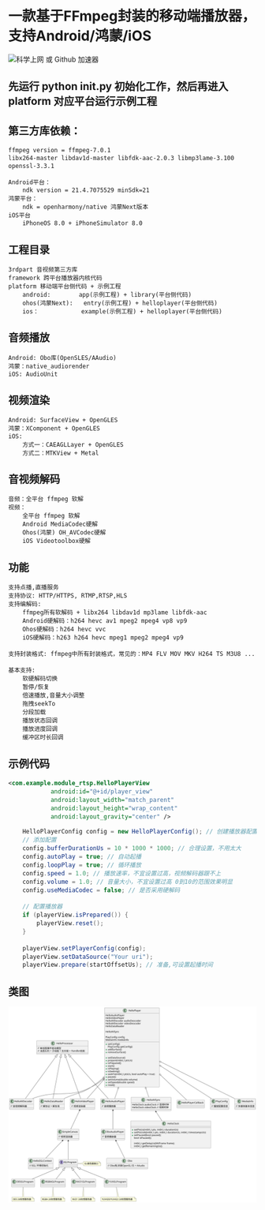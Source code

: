# 一款基于FFmpeg封装的移动端播放器，支持Android/鸿蒙/iOS


<img src="https://github.com/liaohailong123/HelloPlayer/blob/master/assets/Screenrecorder-2025-02-07-14-09-15-263.gif" alt="科学上网 或 Github 加速器" width="224px">


## 先运行 python init.py 初始化工作，然后再进入 platform 对应平台运行示例工程

## 第三方库依赖：
	ffmpeg version = ffmpeg-7.0.1
	libx264-master libdav1d-master libfdk-aac-2.0.3 libmp3lame-3.100 openssl-3.3.1
	
	Android平台：
		ndk version = 21.4.7075529 minSdk=21
	鸿蒙平台：
		ndk = openharmony/native 鸿蒙Next版本
	iOS平台
		iPhoneOS 8.0 + iPhoneSimulator 8.0

## 工程目录
	3rdpart 音视频第三方库
	framework 跨平台播放器内核代码
	platform 移动端平台侧代码 + 示例工程
		android: 		app(示例工程) + library(平台侧代码)
		ohos(鸿蒙Next): 	entry(示例工程) + helloplayer(平台侧代码)
		ios：			example(示例工程) + helloplayer(平台侧代码)

## 音频播放
	Android: Obo库(OpenSLES/AAudio)
	鸿蒙：native_audiorender
	iOS: AudioUnit
	
## 视频渲染
	Android: SurfaceView + OpenGLES
	鸿蒙：XComponent + OpenGLES
	iOS: 
		方式一：CAEAGLLayer + OpenGLES
		方式二：MTKView + Metal
		
## 音视频解码
	音频：全平台 ffmpeg 软解
	视频：
		全平台 ffmpeg 软解
		Android MediaCodec硬解
		Ohos(鸿蒙) OH_AVCodec硬解
		iOS Videotoolbox硬解

## 功能      
    支持点播,直播服务
    支持协议: HTTP/HTTPS, RTMP,RTSP,HLS
    支持编解码: 
		ffmpeg所有软解码 + libx264 libdav1d mp3lame libfdk-aac
		Android硬解码：h264 hevc av1 mpeg2 mpeg4 vp8 vp9
		Ohos硬解码：h264 hevc vvc
		iOS硬解码：h263 h264 hevc mpeg1 mpeg2 mpeg4 vp9

    支持封装格式: ffmpeg中所有封装格式，常见的：MP4 FLV MOV MKV H264 TS M3U8 ...

    基本支持:
        软硬解码切换
        暂停/恢复
        倍速播放,音量大小调整
        拖拽seekTo
        分段加载
		播放状态回调
		播放进度回调
		缓冲区时长回调

## 示例代码

```xml
<com.example.module_rtsp.HelloPlayerView
            android:id="@+id/player_view"
            android:layout_width="match_parent"
            android:layout_height="wrap_content"
            android:layout_gravity="center" />
```

```java
    HelloPlayerConfig config = new HelloPlayerConfig(); // 创建播放器配置属性
    // 添加配置
    config.bufferDurationUs = 10 * 1000 * 1000; // 合理设置，不用太大
    config.autoPlay = true; // 自动起播
    config.loopPlay = true; // 循环播放
    config.speed = 1.0; // 播放速率，不宜设置过高，视频解码器跟不上
    config.volume = 1.0; // 音量大小，不宜设置过高 0到10的范围效果明显
    config.useMediaCodec = false; // 是否采用硬解码

    // 配置播放器
    if (playerView.isPrepared()) {
        playerView.reset();
    }
    
    playerView.setPlayerConfig(config);
    playerView.setDataSource("Your uri");
    playerView.prepare(startOffsetUs); // 准备,可设置起播时间
```


## 类图


![1](https://github.com/liaohailong123/HelloPlayer/blob/master/assets/HelloPlayer.svg)



